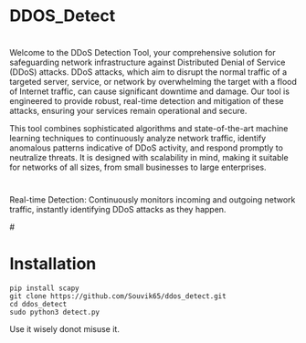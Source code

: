 # DDOS_Detect

#
Welcome to the DDoS Detection Tool, your comprehensive solution for safeguarding network infrastructure against Distributed Denial of Service (DDoS) attacks. DDoS attacks, which aim to disrupt the normal traffic of a targeted server, service, or network by overwhelming the target with a flood of Internet traffic, can cause significant downtime and damage. Our tool is engineered to provide robust, real-time detection and mitigation of these attacks, ensuring your services remain operational and secure.

This tool combines sophisticated algorithms and state-of-the-art machine learning techniques to continuously analyze network traffic, identify anomalous patterns indicative of DDoS activity, and respond promptly to neutralize threats. It is designed with scalability in mind, making it suitable for networks of all sizes, from small businesses to large enterprises.
#
Real-time Detection: Continuously monitors incoming and outgoing network traffic, instantly identifying DDoS attacks as they happen.

#<h1>Installation</h1>
`pip install scapy`<br>
`git clone https://github.com/Souvik65/ddos_detect.git`<br>
`cd ddos_detect`<br>
`sudo python3 detect.py`<br>



Use it wisely donot misuse it.
